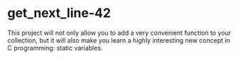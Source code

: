# get_next_line-42
This project will not only allow you to add a very convenient function to your collection, but it will also make you learn a highly interesting new concept in C programming: static variables.
